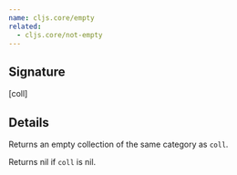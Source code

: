 ```yaml
---
name: cljs.core/empty
related:
  - cljs.core/not-empty
---
```


## Signature
[coll]


## Details

Returns an empty collection of the same category as `coll`.

Returns nil if `coll` is nil.
